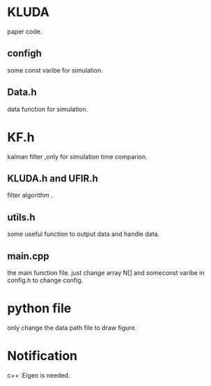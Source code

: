 # KLUDA
paper code.
## configh
some const varibe for simulation.
## Data.h
data function for simulation.
# KF.h
kalman filter ,only for simulation time comparion.
## KLUDA.h and UFIR.h
filter algorithm .
## utils.h
some useful function to output data and handle data. 
## main.cpp
the main function file. just change array N[] and someconst varibe in config.h to change config. 

# python file
only change the data path file to draw figure.

# Notification
c++ :Eigen is needed.
